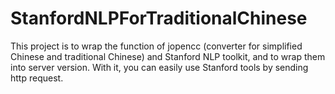 # StanfordNLPForTraditionalChinese
This project is to wrap the function of jopencc (converter for simplified Chinese and traditional Chinese) and Stanford NLP toolkit, and to wrap them into server version. With it, you can easily use Stanford tools by sending http request.
